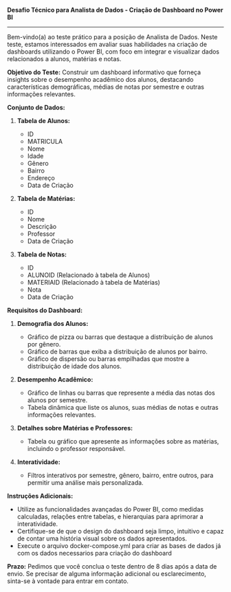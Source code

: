 **Desafio Técnico para Analista de Dados - Criação de Dashboard no Power BI**

---
Bem-vindo(a) ao teste prático para a posição de Analista de Dados. Neste teste, estamos interessados em avaliar suas habilidades na criação de dashboards utilizando o Power BI, com foco em integrar e visualizar dados relacionados a alunos, matérias e notas.

**Objetivo do Teste:**
Construir um dashboard informativo que forneça insights sobre o desempenho acadêmico dos alunos, destacando características demográficas, médias de notas por semestre e outras informações relevantes.

**Conjunto de Dados:**
1. **Tabela de Alunos:**
   - ID
   - MATRICULA
   - Nome
   - Idade
   - Gênero
   - Bairro
   - Endereço
   - Data de Criação

2. **Tabela de Matérias:**
   - ID
   - Nome
   - Descrição
   - Professor
   - Data de Criação

3. **Tabela de Notas:**
   - ID
   - ALUNOID (Relacionado à tabela de Alunos)
   - MATERIAID (Relacionado à tabela de Matérias)
   - Nota
   - Data de Criação

**Requisitos do Dashboard:**

1. **Demografia dos Alunos:**
   - Gráfico de pizza ou barras que destaque a distribuição de alunos por gênero.
   - Gráfico de barras que exiba a distribuição de alunos por bairro.
   - Gráfico de dispersão ou barras empilhadas que mostre a distribuição de idade dos alunos.

2. **Desempenho Acadêmico:**
   - Gráfico de linhas ou barras que represente a média das notas dos alunos por semestre.
   - Tabela dinâmica que liste os alunos, suas médias de notas e outras informações relevantes.

3. **Detalhes sobre Matérias e Professores:**
   - Tabela ou gráfico que apresente as informações sobre as matérias, incluindo o professor responsável.

4. **Interatividade:**
   - Filtros interativos por semestre, gênero, bairro, entre outros, para permitir uma análise mais personalizada.

**Instruções Adicionais:**
- Utilize as funcionalidades avançadas do Power BI, como medidas calculadas, relações entre tabelas, e hierarquias para aprimorar a interatividade.
- Certifique-se de que o design do dashboard seja limpo, intuitivo e capaz de contar uma história visual sobre os dados apresentados.
- Execute o arquivo docker-compose.yml para criar as bases de dados já com os dados necessarios para criação do dashboard

**Prazo:**
Pedimos que você conclua o teste dentro de 8 dias após a data de envio. Se precisar de alguma informação adicional ou esclarecimento, sinta-se à vontade para entrar em contato.

